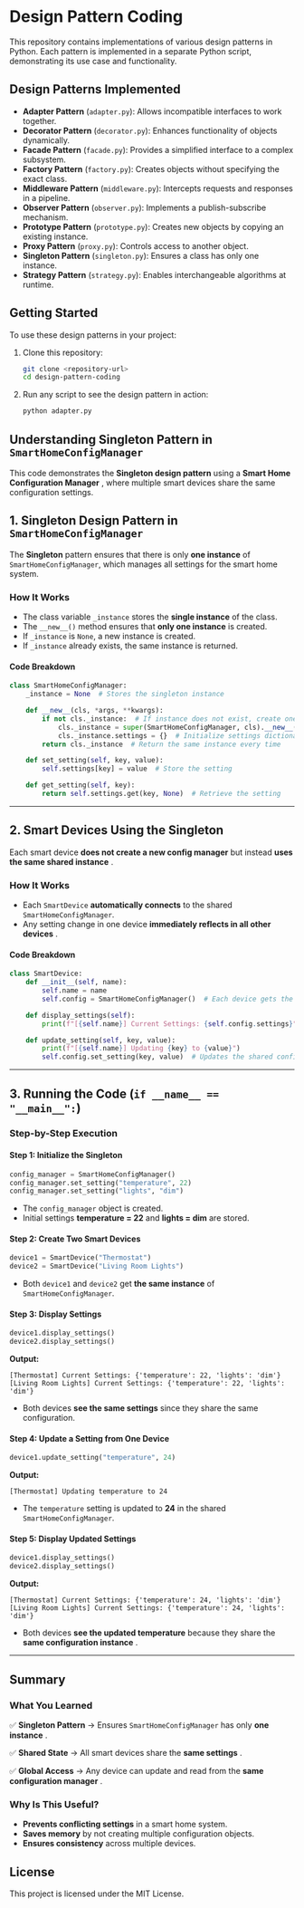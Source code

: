 # Design Pattern Coding

This repository contains implementations of various design patterns in Python. Each pattern is implemented in a separate Python script, demonstrating its use case and functionality.

## Design Patterns Implemented

* **Adapter Pattern** (`adapter.py`): Allows incompatible interfaces to work together.
* **Decorator Pattern** (`decorator.py`): Enhances functionality of objects dynamically.
* **Facade Pattern** (`facade.py`): Provides a simplified interface to a complex subsystem.
* **Factory Pattern** (`factory.py`): Creates objects without specifying the exact class.
* **Middleware Pattern** (`middleware.py`): Intercepts requests and responses in a pipeline.
* **Observer Pattern** (`observer.py`): Implements a publish-subscribe mechanism.
* **Prototype Pattern** (`prototype.py`): Creates new objects by copying an existing instance.
* **Proxy Pattern** (`proxy.py`): Controls access to another object.
* **Singleton Pattern** (`singleton.py`): Ensures a class has only one instance.
* **Strategy Pattern** (`strategy.py`): Enables interchangeable algorithms at runtime.

## Getting Started

To use these design patterns in your project:

1. Clone this repository:
   ```sh
   git clone <repository-url>
   cd design-pattern-coding
   ```
2. Run any script to see the design pattern in action:
   ```sh
   python adapter.py
   ```

## **Understanding Singleton Pattern in `SmartHomeConfigManager`**

This code demonstrates the **Singleton design pattern** using a  **Smart Home Configuration Manager** , where multiple smart devices share the same configuration settings.

## **1. Singleton Design Pattern in `SmartHomeConfigManager`**

The **Singleton** pattern ensures that there is only **one instance** of `SmartHomeConfigManager`, which manages all settings for the smart home system.

### **How It Works**

* The class variable `_instance` stores the **single instance** of the class.
* The `__new__()` method ensures that **only one instance** is created.
* If `_instance` is `None`, a new instance is created.
* If `_instance` already exists, the same instance is returned.

#### **Code Breakdown**

```python
class SmartHomeConfigManager:
    _instance = None  # Stores the singleton instance

    def __new__(cls, *args, **kwargs):
        if not cls._instance:  # If instance does not exist, create one
            cls._instance = super(SmartHomeConfigManager, cls).__new__(cls, *args, **kwargs)
            cls._instance.settings = {}  # Initialize settings dictionary
        return cls._instance  # Return the same instance every time

    def set_setting(self, key, value):
        self.settings[key] = value  # Store the setting

    def get_setting(self, key):
        return self.settings.get(key, None)  # Retrieve the setting
```

---

## **2. Smart Devices Using the Singleton**

Each smart device **does not create a new config manager** but instead  **uses the same shared instance** .

### **How It Works**

* Each `SmartDevice` **automatically connects** to the shared `SmartHomeConfigManager`.
* Any setting change in one device  **immediately reflects in all other devices** .

#### **Code Breakdown**

```python
class SmartDevice:
    def __init__(self, name):
        self.name = name
        self.config = SmartHomeConfigManager()  # Each device gets the same instance

    def display_settings(self):
        print(f"[{self.name}] Current Settings: {self.config.settings}")

    def update_setting(self, key, value):
        print(f"[{self.name}] Updating {key} to {value}")
        self.config.set_setting(key, value)  # Updates the shared configuration
```

---

## **3. Running the Code (`if __name__ == "__main__":`)**

### **Step-by-Step Execution**

#### **Step 1: Initialize the Singleton**

```python
config_manager = SmartHomeConfigManager()
config_manager.set_setting("temperature", 22)
config_manager.set_setting("lights", "dim")
```

* The `config_manager` object is created.
* Initial settings **temperature = 22** and **lights = dim** are stored.

#### **Step 2: Create Two Smart Devices**

```python
device1 = SmartDevice("Thermostat")
device2 = SmartDevice("Living Room Lights")
```

* Both `device1` and `device2` get **the same instance** of `SmartHomeConfigManager`.

#### **Step 3: Display Settings**

```python
device1.display_settings()
device2.display_settings()
```

**Output:**

```
[Thermostat] Current Settings: {'temperature': 22, 'lights': 'dim'}
[Living Room Lights] Current Settings: {'temperature': 22, 'lights': 'dim'}
```

* Both devices **see the same settings** since they share the same configuration.

#### **Step 4: Update a Setting from One Device**

```python
device1.update_setting("temperature", 24)
```

**Output:**

```
[Thermostat] Updating temperature to 24
```

* The `temperature` setting is updated to **24** in the shared `SmartHomeConfigManager`.

#### **Step 5: Display Updated Settings**

```python
device1.display_settings()
device2.display_settings()
```

**Output:**

```
[Thermostat] Current Settings: {'temperature': 24, 'lights': 'dim'}
[Living Room Lights] Current Settings: {'temperature': 24, 'lights': 'dim'}
```

* Both devices **see the updated temperature** because they share the  **same configuration instance** .

---

## **Summary**

### **What You Learned**

✅ **Singleton Pattern** → Ensures `SmartHomeConfigManager` has only  **one instance** .

✅ **Shared State** → All smart devices share the  **same settings** .

✅ **Global Access** → Any device can update and read from the  **same configuration manager** .

### **Why Is This Useful?**

* **Prevents conflicting settings** in a smart home system.
* **Saves memory** by not creating multiple configuration objects.
* **Ensures consistency** across multiple devices.

## License

This project is licensed under the MIT License.
